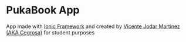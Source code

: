 # PukaBook App
App made with [Ionic Framework](https://ionicframework.com/) and created by [Vicente Jodar Martinez (AKA Cegrosa)](https://github.com/cegrosa) for student purposes